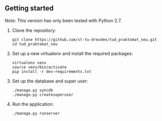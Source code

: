 ## Getting started
Note: This version has only been tested with Python 2.7.

1. Clone the repository:

	```
	git clone https://github.com/st-tu-dresden/tud_praktomat_neu.git
	cd tud_praktomat_neu
	```

2. Set up a new virtualenv and install the required packages:
	```
	virtualenv venv
	source venv/bin/activate
	pip install -r dev-requirements.txt
	```

3. Set up the database and super user:
	```
	./manage.py syncdb
	./manage.py createsuperuser
	```

4. Run the application:
	```
	./manage.py runserver
	```
